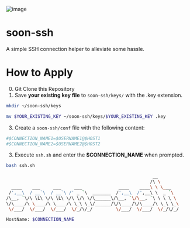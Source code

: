 ![image](https://github.com/kimhyunsoon/soon-secure-shell/assets/60641694/3b5891c9-b0fb-4581-a2ae-ea00f0126893)

# soon-ssh
A simple SSH connection helper to alleviate some hassle.

# How to Apply
0. Git Clone this Repository
1. Save **your existing key file** to `soon-ssh/keys/` with the .key extension.

```bash
mkdir ~/soon-ssh/keys
```
```bash
mv $YOUR_EXISTING_KEY ~/soon-ssh/keys/$YOUR_EXISTING_KEY .key
```

3. Create a `soon-ssh/conf` file with the following content:

```bash
#$CONNECTION_NAME1=$USERNAME1@$HOST1
#$CONNECTION_NAME2=$USERNAME2@$HOST2
```

3. Execute `ssh.sh` and enter the **$CONNECTION_NAME** when prompted.

```bash
bash ssh.sh
```
```bash
                                                        __
                                                       /\ \
  ____    ___     ___     ___              ____    ____\ \ \___
 /',__\  / __`\  / __`\ /' _ `\  _______  /',__\  /',__\ \  _ `\
/\__, `\/\ \L\ \/\ \L\ \/\ \/\ \/\______\/\__, `\/\__, `\ \ \ \ \
\/\____/\ \____/\ \____/\ \_\ \_\/______/\/\____/\/\____/\ \_\ \_\
 \/___/  \/___/  \/___/  \/_/\/_/         \/___/  \/___/  \/_/\/_/

HostName: $CONNECTION_NAME
```
